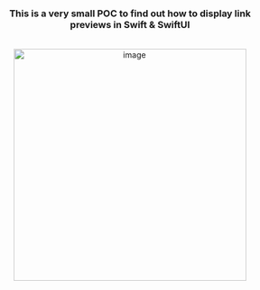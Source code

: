 <div align="center">

<h3>This is a very small POC to find out how to display link previews in Swift & SwiftUI</h3>

<br>

<img width="412" alt="image" src="https://github.com/user-attachments/assets/314d2a2e-7910-4f0f-8ec0-dc4e917aad10" />

</div>

